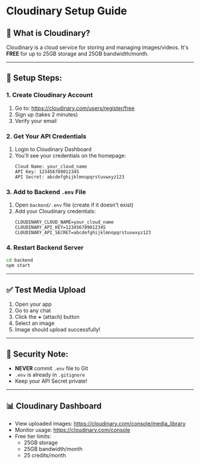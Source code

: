 # Cloudinary Setup Guide

## 📸 What is Cloudinary?
Cloudinary is a cloud service for storing and managing images/videos. It's **FREE** for up to 25GB storage and 25GB bandwidth/month.

---

## 🚀 Setup Steps:

### 1. Create Cloudinary Account
1. Go to: https://cloudinary.com/users/register/free
2. Sign up (takes 2 minutes)
3. Verify your email

### 2. Get Your API Credentials
1. Login to Cloudinary Dashboard
2. You'll see your credentials on the homepage:
   ```
   Cloud Name: your_cloud_name
   API Key: 123456789012345
   API Secret: abcdefghijklmnopqrstuvwxyz123
   ```

### 3. Add to Backend `.env` File
1. Open `backend/.env` file (create if it doesn't exist)
2. Add your Cloudinary credentials:
   ```env
   CLOUDINARY_CLOUD_NAME=your_cloud_name
   CLOUDINARY_API_KEY=123456789012345
   CLOUDINARY_API_SECRET=abcdefghijklmnopqrstuvwxyz123
   ```

### 4. Restart Backend Server
```bash
cd backend
npm start
```

---

## ✅ Test Media Upload
1. Open your app
2. Go to any chat
3. Click the **+** (attach) button
4. Select an image
5. Image should upload successfully!

---

## 🔐 Security Note:
- **NEVER** commit `.env` file to Git
- `.env` is already in `.gitignore`
- Keep your API Secret private!

---

## 📊 Cloudinary Dashboard
- View uploaded images: https://cloudinary.com/console/media_library
- Monitor usage: https://cloudinary.com/console
- Free tier limits:
  - 25GB storage
  - 25GB bandwidth/month
  - 25 credits/month

